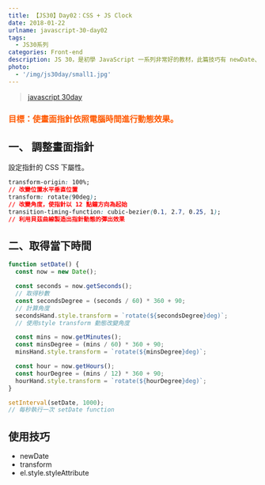 ```yaml
---
title: 【JS30】Day02：CSS + JS Clock
date: 2018-01-22
urlname: javascript-30-day02
tags:
  - JS30系列
categories: Front-end
description: JS 30，是初學 JavaScript 一系列非常好的教材，此篇技巧有 newDate、transform 等等。
photo:
  - '/img/js30day/small1.jpg'
---
```


> [javascript 30day](https://javascript30.com/)

<!-- more -->

### <span style="color:#ff5900">目標：使畫面指針依照電腦時間進行動態效果。</span>

## 一、 調整畫面指針

設定指針的 CSS 下屬性。

```css
transform-origin: 100%;
// 改變位置水平垂直位置
transform: rotate(90deg);
// 改變角度，使指針以 12 點鐘方向為起始
transition-timing-function: cubic-bezier(0.1, 2.7, 0.25, 1);
// 利用貝茲曲線製造出指針動態的彈出效果
```

## 二、取得當下時間

```js
function setDate() {
  const now = new Date();

  const seconds = now.getSeconds();
  // 取得秒數
  const secondsDegree = (seconds / 60) * 360 + 90;
  // 計算角度
  secondsHand.style.transform = `rotate(${secondsDegree}deg)`;
  // 使用style transform 動態改變角度

  const mins = now.getMinutes();
  const minsDegree = (mins / 60) * 360 + 90;
  minsHand.style.transform = `rotate(${minsDegree}deg)`;

  const hour = now.getHours();
  const hourDegree = (mins / 12) * 360 + 90;
  hourHand.style.transform = `rotate(${hourDegree}deg)`;
}

setInterval(setDate, 1000);
// 每秒執行一次 setDate function
```

## 使用技巧

- newDate
- transform
- el.style.styleAttribute

